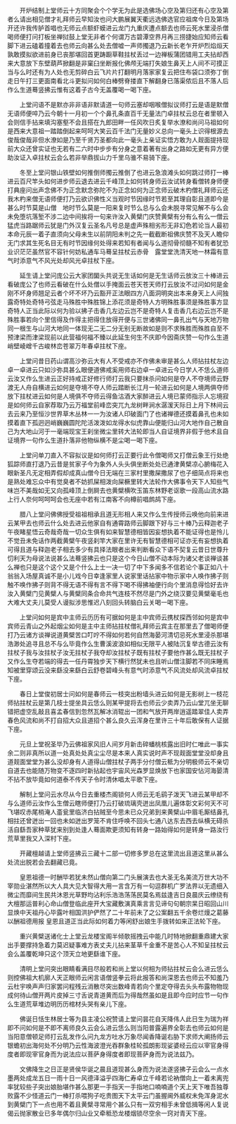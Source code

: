 <!-- { "loadSidebar": true } -->
　　开炉结制上堂师云十方同聚会个个学无为此是选佛场心空及第归还有心空及第者么请出相见僧才礼拜师云早知汝也问大鹏展翼天衢远选佛选官应祖席今日及第场开还许我传胪首唱也无师云点额虾蟆进云龙门九重庆遭点额去也师云死水里浸杀僧喝师便打问打板坐禅挝鼓上堂无非者个何谓万古碧潭空界月再三捞捷始应知师云看脚下进云磕着撞着去也师云向甚么处去僧嘘一声师擉退乃云新长老乍开炉烈焰烜天孰敢摸拟欲进前身已丧那堪回首更踌蹰草鞋拄杖丢过一边禅板蒲团错用工夫拈却西来大意放下东壁葫芦掀翻是非窠臼坐断报化佛颅无端打失娘生鼻天上人间不可摸正当与么时还有为人处也无剪碎白云飞片片打翻明月落家家复云把住布袋口须弥丁倒走日午打三更面南看北斗更拟问如何白棒劈脊搂直下解翻身已落渠侬后且不落人后作么生道蓦竖拂云惟有这着子古今无盖覆喝一喝下座。

　　上堂问语不是默亦非非语非默请道一句师云塞却咽喉僧拟议师打云是语是默僧无语师便啐乃云今朝十一月初一个个鼻孔条直百千无量法门卓拄杖云总在者里顿入会则信手拈来填沟塞壑不会且搭在九郎田畔一任风吹日炙复举水潦和尚问马祖如何是西来大意祖一踏踏倒起来呵呵大笑云百千法门无量妙义总向一毫头上识得根源去俊哉俊哉非但水潦如是乃至千贤万圣都向此一毫头上亲证实悟方敢为人觌面提持现前大众还曾实证也无若有二六时中步步有分身之意着著有出身之路如无更有异方便助汝证入卓拄杖云会么若非举鼎拔山力千里乌骓不易骑下座。

　　冬至上堂问银山铁壁如何推倒师擉云推倒了也进云急浪滩头如何跳过师打一棒进云百尺竿头如何进步师云退去进云千峰顶上如何转身师云汝试转身看僧转身师便打典座问出声念佛不为正念默念弥陀不为正念如何为正念师云破木杓僧礼拜师云还我木杓来僧无语师便打乃云欲识佛性义当观时节因缘时节若至其理自彰且道即今是甚么时节莫是山僧　地时节么莫是一阳来复时节么总与么会未脱寻常见解不与么会未免堕坑落堑不涉二边中间挨将一句来许汝入黄檗门庆赞黄檗有分有么有么一僧云猛虎当路踞师云犹是门外汉复云圣名凡号总是虚声殊相劣形无非幻色若论当人最初本命元辰一着子直须向父母未生以前阴阳未判之先一截截断祖佛庆赞不及天人瞻仰无门求其生死名目无有时节因缘何处得来若知有者闻与么道彻骨彻髓不知有者犹恐业识茫茫虽然官不容针何妨私通车马蓦呈拄杖云赤骨　露堂堂洗清天地一林霜有意气时添意气不风光处却风光卓拄杖下座。

　　延生请上堂问庞公云大家团圞头共说无生话如何是无生话师云放汝三十棒进云看破庞公了也师云看破在什么处僧以手掩面云苍天苍天师打云放汝不过问如何是金刚不坏身师翘足云者个坏不坏乃云豁开正法眼四方八面洞明突出本来身天上人间独露奇特处奇特弓弦走马殊胜中殊胜锦上添花须是奇特人方明殊胜事须是殊胜事方显奇特人正当此际以何为验以拂子击香几左边云岂不是奇特人复击香几右边云岂不是殊胜事若向个里信得及作得主把得住放得开便与三世诸佛同一鼻孔出气与天地万物同一根生与山河大地同一体现无二无二分无别无断故如是则不求殊胜而殊胜自至不预津梁而津梁现前以此营福何福不臻以此延生何生不庆即今因斋庆赞一句作么生道峭壁崚嶒千古峻林峦苍翠万年春卓拄杖下座。

　　上堂问昔日药山谓高沙弥云大有人不受戒亦不作佛未审是甚么人师拈拄杖左边卓一卓进云只如沙弥具甚么眼便道佛戒奚用师右边卓一卓进云今日学人不恁么道师云汝又作么生进云正好持戒正好修行师打云我只要抹杀问如何是夺人不夺境师云野渡无人舟自横进云如何是夺境不夺人师云踏断长江月一轮进云如何是人境两俱夺师放下拄杖进云如何是人境俱不夺师云得鱼沽酒大家醉进云人境已蒙师指示人忘境寂是如何师云自家荐取乃云万福堂前峰峦突兀九龙树畔涧水潺湲天际日上月下林间云去云来乃至恒沙世界草木丛林一一为汝诸人印破面门了也诸禅德还摸着鼻孔也未如摸着直下孤迥迥峭巍巍圆陀陀活泼泼如龙得水似虎靠山便能归山河大地作自己散自己为大地山河于一毫端现宝王刹坐微尘里转大法轮即当人自证境界非假于他术且自证境界一句作么生道扑落非他物纵横不是尘喝一喝下座。

　　上堂问单刀直入不容拟议是如何师打云正要行此令僧喝师又打僧云象王行处绝狐踪师直打退乃云昔是贫家子今为象外人头头俱坐断处处已通津黄檗凉心腑梅花入眼新圣凡无定相弄假却成真山僧今日无端在三家村里撒屎撒尿了也子细简点将来也是熟处难忘众中有觉臭者不妨抓屎相泼向屎橛里转大法轮作大佛事令天下人知些气味岂不美哉如无又向孤峰顶上倒屙去也黄檗横吹玉笛东林野老讴歌一段高山流水路上行人奈何呵呵呵会也无座中若有江南客不向樽前唱鹧鸪下座。

　　腊八上堂问佛佛授受祖祖相承且道无形相人来又作么生传授师云唤他向前来进云某甲去也师云什么处去进云他家自有通霄路师云脚跟下好与三十棒乃云释迦老子午夜睹星悟云奇哉奇哉一切众生俱有如来智慧德相皆因妄想执着不能证得也是怜儿不觉丑未免话作两截黄檗午夜竖刹竿大家在里许无有智慧德相可证亦无有妄想执着可得且道与释迦老子相去多少有具择法眼者出来判断看众下语不契复云昔日世尊升忉利天为母说法说甚么法蓦竖拂云也只是这个今日山僧不动本际为诸父老谈禅谈甚么禅也只是这个这个又是个什么上士一决一切了中下多闻多不信若论个事正如八十翁翁入场屋真诚不是小儿戏今日幸逢家里人说家里话拈家中物示家中人唤作拂子则触不唤作拂子则背不得无语不得有言不得下喝不得拂袖便行向个里消息得恰好去许汝入黄檗门见黄檗人与黄檗同条合命共气连枝不然尽是门外之绕汉要见黄檗毫毛也大难大丈夫儿莫受人谩拟涉思惟迟八刻回头转脑白云关喝一喝下座。

　　上堂问如何是宾中主师云历历有可据如何是主中宾师云携杖探西邻如何是宾中宾师云青山之外起烟尘如何是主中主师拈拄杖僧礼拜师云宾主在那里去了僧喝师便打乃云诸方谈禅说道黄檗苦口叮咛不得如何若何自然海晏河清切忌死水里浸杀那堪浩渺处追寻且总不与么毕竟作么生曹溪波浪如相似无限平人被陆沉复举古德云汝有拄杖子我与汝拄杖子汝无拄杖子我夺却汝拄杖子既有拄杖子要他作甚么既无拄杖子又作么生夺若端的得去一任丹霄独步天下横行然犹未也且听山僧注脚若不同床睡焉知被里穿颂云没来繇没来繇白云舒卷碧峰头有意气时添意气不风流处却风流卓拄杖下座。

　　春日上堂俊初居士问如何是春师云一枝突出粉墙头进云如何是无影树上一枝花师拈拄杖云是第几枝士提坐具云恁么则某甲提将去也师云少卖弄乃云山堂兀坐无聊错把虚空乱敲且喜孟春信到忽然瓦解冰消辊出一团和气放开两岸逍遥踏翠佳人卖弄春色风流和尚不打自招大众且道招个甚么良久云浑身在里许三十年后敢保有人证据下座。

　　元旦上堂祝圣毕乃云佛祖家风旧人间岁月新击碎蟠桃核露出旧时仁唯此一事实余二则非真所以道一处真处处真尘尘尽是本来人真实说时声不现觌面堂堂没却身且道觌面堂堂为甚么没却身有人道得山僧拄杖子两手分付僧云秪为分明极师云不亲切自道去也能随万物变不逐四时新拈起也宇宙风光森罗显焕放下也家国安怗河海晏清不拈不放毕竟如何道泰不传天子令时清休唱太平歌下座。

　　解制上堂问云水尽从今日去重楼杰阁锁何人师云无毛鹞子泼天飞进云某甲却不与么道师云汝作么生僧云瞎师便打乃云打破琉璃壳迸出凤凰儿遍体彰文彩何天不可飞堪叹赤尾梢淹人齑瓮里临济白拈贼至今思未已众兄弟到来黄檗山中眉毛厮结鼻孔相拄还曾迸出一回也未如迸出罗笼不肯住呼唤不回头七通八达东去西去纵横无碍杀活自繇吾家种草犹来别到处逢人蓦面欺更须知有转身一路始得如何是转身一路汝行荒草里我又入深村下座。

　　开藏檀越请上堂师竖拂云三藏十二部一切修多罗总在这里流出且道这里从甚么处流出脱若会去翻藏已竟。

　　皇恩祖德一时酬毕若犹未然山僧向第二门头展演去也大圣无名美流万世大功不宰勋业湛然所以大人具大见大智得大用一言含万有一句逗群机广罗法界以无遗细入微尘而靡间生民共沐恩光草野均沾利乐浩浩荡荡民莫名焉兹逢吉日良晨庆云缭绕有大檀那运普利心命山僧登临此座开大宝藏敷演真乘言言见谛句句朝宗杲日昭回山川显焕中天祖丹心毕露叶相国洪护俨然了二十年前未了之公案翻五千余卷烂熳之葛藤以酬祖德用报
皇恩且道正当此际如何着力等闲舒出娘生手拨转如来正法轮下座。

　　重兴黄檗送诸化士上堂云龙楼宝阁半倾欹摇拽云中能几时特地掀翻重鼎建大家出手要撑持急着力莫迟疑事难方表丈夫儿拈来茎草千金重不是苦心人不知呈拄杖云会么盖覆乾坤只这个顶天立地更繇谁下座。

　　清明上堂问突出眼睛看满目尽般若和尚上堂以何相为师拈拄杖云会么进云恁么则控佛祖大机廓人天正眼师云闲言语僧竖拳云将此报答和尚深恩去也师云不知羞乃云杜宇唤声声归家罢问程残云消散尽突出数峰青若向个里定夺得去头头布露物物现成何待山僧开两片皮掉三寸舌说青道黄而后为得哉然虽如是且即今应时应节一句作么生道荒草堆边明历历棺材头哭有亲儿下座。

　　佛诞日恬生林居士等为县主凌公祝赞请上堂问昙花自天降伟人此日生为瑞为祥即不问如何是不即不离师良久云会么进云恁么则当阳普露遍界全彰去也师云如何是当阳意僧顿足师打云乱发作么问九龙方吐水万象尽闻香降诞右胁下求师大阐扬师云银蟾初出海何处不分明乃云性海波澄光吞群象桂轮孤朗影现娑婆经云应以宰官身得度者即现宰官身而为说法应以菩萨身得度者即现菩萨身而为说法兹乃。

　　文佛降生之日正是贤侯华诞之晨且道现甚么身而为说法遂竖拂子云会么一点水墨两处成龙五日一雨十日一风德泽溢乎四海仁寿卓立千峰若论衲僧向上一着未离兜率犹较些子突出娘胎堪作甚么那更一手指天一手指地口喃喃道个天上天下唯吾独尊败露不少怪道云门一棒打杀喂狗子吃贵图天下太平云门虽握阃外威权未免浑身泥水到黄檗门下一点也用不着且黄檗寻常用个甚么只有一双穷相手未曾低揖等闲人复说偈云抛家散业已多年偶尔归山业又牵秪恐龙楼烟锁尽空余一窍对青天下座。


